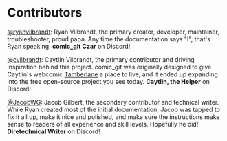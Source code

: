 # Contributors

[@ryanvilbrandt](https://github.com/ryanvilbrandt): Ryan Vilbrandt, the primary creator, developer, maintainer, troubleshooter, proud papa. Any time the documentation says "I", that's Ryan speaking. **comic\_git Czar** on Discord!

[@cvilbrandt](https://github.com/cvilbrandt): Caytlin Vilbrandt, the primary contributor and driving inspiration behind this project. comic\_git was originally designed to give Caytlin's webcomic [Tamberlane](https://www.tamberlanecomic.com/) a place to live, and it ended up expanding into the free open-source project you see today. **Caytlin, the Helper** on Discord!

[@JacobWG](https://github.com/jacobwg): Jacob Gilbert, the secondary contributor and technical writer. While Ryan created most of the initial documentation, Jacob was tapped to fix it all up, make it nice and polished, and make sure the instructions make sense to readers of all experience and skill levels. Hopefully he did! **Diretechnical Writer** on Discord!
